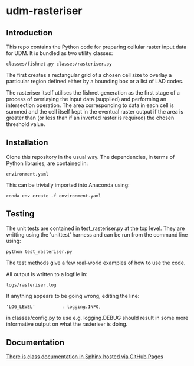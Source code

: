 # udm-rasteriser

## Introduction

This repo contains the Python code for preparing cellular raster input data for UDM.  It is bundled as two utility classes:

`
classes/fishnet.py
classes/rasteriser.py
`

The first creates a rectangular grid of a chosen cell size to overlay a particular region defined either by a bounding box or a 
list of LAD codes.

The rasteriser itself utilises the fishnet generation as the first stage of a process of overlaying the input data (supplied) and
performing an intersection operation.  The area corresponding to data in each cell is summed and the cell itself kept in the 
eventual raster output if the area is greater than (or less than if an inverted raster is required) the chosen threshold value.

## Installation

Clone this repository in the usual way.  The dependencies, in terms of Python libraries, are contained in:

`
environment.yaml
`

This can be trivially imported into Anaconda using:

`
conda env create -f environment.yaml
`

## Testing

The unit tests are contained in test_rasteriser.py at the top level.  They are writting using the 'unittest' harness and can be
run from the command line using:

`
python test_rasteriser.py
`

The test methods give a few real-world examples of how to use the code.

All output is written to a logfile in:

`
logs/rasteriser.log
`

If anything appears to be going wrong, editing the line:

`
'LOG_LEVEL'          : logging.INFO,
`

in classes/config.py to use e.g. logging.DEBUG should result in some more informative output on what the rasteriser is doing.

## Documentation
[There is class documentation in Sphinx hosted via GitHub Pages](
https://davidherbert2.github.io/udm-rasteriser/build/html/source/classes.html#module-classes.config)
